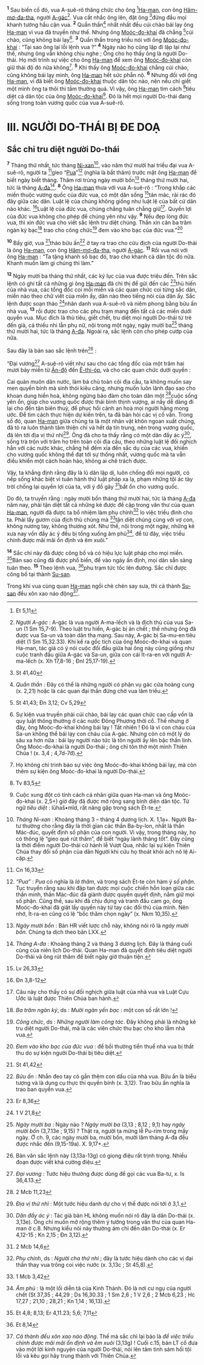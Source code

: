<sup><b>1</b></sup> Sau biến cố đó, vua A-suê-rô thăng chức cho ông [^1@-ac645bb3-7c21-44ff-b7f0-38659294f653][Ha-man](), con ông [Hăm-mơ-đa-tha](), người [A-gác]()[^1-ac645bb3-7c21-44ff-b7f0-38659294f653]. Vua cất nhắc ông lên, đặt ông [^2@-ac645bb3-7c21-44ff-b7f0-38659294f653]đứng đầu mọi khanh tướng hầu cận vua. <sup><b>2</b></sup> Quần thần[^2-ac645bb3-7c21-44ff-b7f0-38659294f653] nhất nhất đều cúi chào bái lạy ông [Ha-man]() vì vua đã truyền như thế. Nhưng ông [Moóc-đo-khai]() đã chẳng [^3@-ac645bb3-7c21-44ff-b7f0-38659294f653]cúi chào, cũng không bái lạy[^3-ac645bb3-7c21-44ff-b7f0-38659294f653]. <sup><b>3</b></sup> Quần thần trong triều nói với ông [Moóc-đo-khai]() : “Tại sao ông lại lỗi lệnh vua ?” <sup><b>4</b></sup> Ngày nào họ cũng lặp đi lặp lại như thế, nhưng ông vẫn không chịu nghe ; Ông cho họ thấy ông là người Do-thái. Họ mới trình sự việc cho ông [Ha-man]() để xem ông [Moóc-đo-khai]() còn giữ thái độ đó nữa không[^4-ac645bb3-7c21-44ff-b7f0-38659294f653]. <sup><b>5</b></sup> Khi thấy ông [Moóc-đo-khai]() chẳng cúi chào, cũng không bái lạy mình, ông [Ha-man]() hết sức phẫn nộ. <sup><b>6</b></sup> Nhưng đối với ông [Ha-man](), vì đã biết ông [Moóc-đo-khai]() thuộc dân tộc nào, nên nếu chỉ giết một mình ông ta thôi thì tầm thường quá. Vì vậy, ông [Ha-man]() tìm cách [^4@-ac645bb3-7c21-44ff-b7f0-38659294f653]tiêu diệt cả dân tộc của ông [Moóc-đo-khai]()[^5-ac645bb3-7c21-44ff-b7f0-38659294f653]. Đó là hết mọi người Do-thái đang sống trong toàn vương quốc của vua A-suê-rô.

# III. NGƯỜI DO-THÁI BỊ ĐE DOẠ

## Sắc chỉ tru diệt người Do-thái
<sup><b>7</b></sup> Tháng thứ nhất, tức tháng [Ni-xan]()[^6-ac645bb3-7c21-44ff-b7f0-38659294f653], vào năm thứ mười hai triều đại vua A-suê-rô, người ta [^5@-ac645bb3-7c21-44ff-b7f0-38659294f653]gieo “[Pua]()”[^7-ac645bb3-7c21-44ff-b7f0-38659294f653] (nghĩa là bắt thăm) trước mặt ông [Ha-man]() để biết ngày biết tháng. Thăm rơi trúng ngày mười bốn[^8-ac645bb3-7c21-44ff-b7f0-38659294f653] tháng thứ mười hai, tức là tháng [A-đa]()[^9-ac645bb3-7c21-44ff-b7f0-38659294f653]. <sup><b>8</b></sup> Ông [Ha-man]() thưa với vua A-suê-rô : “Trong khắp các miền thuộc vương quốc của đức vua, có một dân sống [^6@-ac645bb3-7c21-44ff-b7f0-38659294f653]tản mác, rải rác đó đây giữa các dân. Luật lệ của chúng không giống như luật lệ của bất cứ dân nào khác. [^7@-ac645bb3-7c21-44ff-b7f0-38659294f653]Luật lệ của đức vua, chúng chẳng tuân chẳng giữ[^10-ac645bb3-7c21-44ff-b7f0-38659294f653]. Quyền lợi của đức vua không cho phép để chúng yên như vậy. <sup><b>9</b></sup> Nếu đẹp lòng đức vua, thì xin đức vua cho viết sắc lệnh tru diệt chúng. Thần xin cân ba trăm ngàn ký bạc[^11-ac645bb3-7c21-44ff-b7f0-38659294f653] trao cho công chức[^12-ac645bb3-7c21-44ff-b7f0-38659294f653] đem vào kho bạc của đức vua.”[^13-ac645bb3-7c21-44ff-b7f0-38659294f653]

<sup><b>10</b></sup> Bấy giờ, vua [^8@-ac645bb3-7c21-44ff-b7f0-38659294f653]tháo bửu ấn[^14-ac645bb3-7c21-44ff-b7f0-38659294f653] ở tay ra trao cho cừu địch của người Do-thái là ông [Ha-man](), con ông [Hăm-mơ-đa-tha](), người [A-gác](). <sup><b>11</b></sup> Rồi vua nói với ông [Ha-man]() : “Ta tặng khanh số bạc đó, trao cho khanh cả dân tộc đó nữa. Khanh muốn làm gì chúng thì làm.”

<sup><b>12</b></sup> Ngày mười ba tháng thứ nhất, các ký lục của vua được triệu đến. Trên sắc lệnh có ghi tất cả những gì ông [Ha-man]() đã chỉ thị để gửi đến các [^9@-ac645bb3-7c21-44ff-b7f0-38659294f653]thủ hiến của nhà vua, các tổng đốc coi mỗi miền và các quan chức coi từng sắc dân, miền nào theo chữ viết của miền ấy, dân nào theo tiếng nói của dân ấy. Sắc lệnh được soạn thảo [^10@-ac645bb3-7c21-44ff-b7f0-38659294f653]nhân danh vua A-suê-rô và niêm phong bằng bửu ấn nhà vua, <sup><b>13</b></sup> rồi được trao cho các phu trạm mang đến tất cả các miền dưới quyền vua. Mục đích là thủ tiêu, giết chết, tru diệt mọi người Do-thái từ trẻ đến già, cả thiếu nhi lẫn phụ nữ, nội trong một ngày, ngày mười ba[^15-ac645bb3-7c21-44ff-b7f0-38659294f653] tháng thứ mười hai, tức là tháng [A-đa](). Ngoài ra, sắc lệnh còn cho phép cướp của nữa.

Sau đây là bản sao sắc lệnh trên[^16-ac645bb3-7c21-44ff-b7f0-38659294f653] :

“Đại vương[^17-ac645bb3-7c21-44ff-b7f0-38659294f653] A-suê-rô viết như sau cho các tổng đốc của một trăm hai mươi bảy miền từ [Ấn-độ]() đến [Ê-thi-óp](), và cho các quan chức dưới quyền :

Cai quản muôn dân nước, làm bá chủ toàn cõi địa cầu, ta không muốn say men quyền bính mà sinh thói kiêu căng, nhưng muốn luôn lãnh đạo sao cho khoan dung hiền hoà, không ngừng bảo đảm cho toàn dân một [^11@-ac645bb3-7c21-44ff-b7f0-38659294f653]cuộc sống yên ổn, giúp cho vương quốc được thái bình thịnh vượng, ai nấy dễ dàng đi lại cho đến tận biên thuỳ, để phục hồi cảnh an hoà mọi người hằng mong ước. Để tìm cách thực hiện dự kiến trên, ta đã bàn hỏi các vị cố vấn. Trong số đó, quan [Ha-man]() giữa chúng ta là một nhân vật khôn ngoan xuất chúng, đã tỏ ra luôn thành tâm thiện chí và hết dạ tín trung, nên trong vương quốc, đã lên tới địa vị thứ nhì[^18-ac645bb3-7c21-44ff-b7f0-38659294f653]. Ông đã cho ta thấy rằng có một dân đầy ác ý[^19-ac645bb3-7c21-44ff-b7f0-38659294f653], sống trà trộn với trăm họ trên toàn cõi địa cầu, theo những luật lệ đối nghịch hẳn với các nước khác, chẳng hề đếm xỉa đến sắc dụ của các vua, khiến cho vương quốc không thể đạt tới sự thống nhất, vương quốc mà ta vẫn điều khiển một cách hoàn hảo, không ai chê trách được.

Vậy, ta khẳng định rằng đây là lũ dân lập dị, luôn chống đối mọi người, có nếp sống khác biệt vì tuân hành thứ luật pháp xa lạ, phạm những tội ác tày trời chống lại quyền lợi của ta, với ý đồ gây [^12@-ac645bb3-7c21-44ff-b7f0-38659294f653]bất ổn cho vương quốc.

Do đó, ta truyền rằng : ngày mười bốn tháng thứ mười hai, tức là tháng [A-đa]() năm nay, phải tận diệt tất cả những kẻ được đề cập trong văn thư của quan [Ha-man](), người đã được ta bổ nhiệm làm phụ chính[^20-ac645bb3-7c21-44ff-b7f0-38659294f653] lo việc triều đình cho ta. Phải lấy gươm của địch thù chúng mà [^13@-ac645bb3-7c21-44ff-b7f0-38659294f653]tận diệt chúng cùng với vợ con, không nương tay, không thương xót. Như thế, nội trong một ngày, những kẻ xưa nay vốn đầy ác ý đều bị tống xuống âm phủ[^21-ac645bb3-7c21-44ff-b7f0-38659294f653], để từ đây, việc triều chính được mãi mãi ổn định và êm xuôi.”

<sup><b>14</b></sup> Sắc chỉ này đã được công bố và có hiệu lực luật pháp cho mọi miền. [^14@-ac645bb3-7c21-44ff-b7f0-38659294f653]Bản sao cũng đã được phổ biến, để vào ngày ấn định, mọi dân sẵn sàng tuân theo. <sup><b>15</b></sup> Theo lệnh vua, [^15@-ac645bb3-7c21-44ff-b7f0-38659294f653]phu trạm tức tốc lên đường. Sắc chỉ được công bố tại thành [Su-san]().

Trong khi vua cùng quan [Ha-man]() ngồi chè chén say sưa, thì cả thành [Su-san]() đều xôn xao náo động[^22-ac645bb3-7c21-44ff-b7f0-38659294f653].

[^1-ac645bb3-7c21-44ff-b7f0-38659294f653]: *Người A-gác* : A-gác là vua người A-ma-lếch và là địch thủ của vua Sa-un (1 Sm 15,7-9). Theo luật tru hiến, A-gác bị án chết ; thế nhưng ông đã được vua Sa-un và toàn dân tha mạng. Sau này, A-gác bị Sa-mu-en tiêu diệt (1 Sm 15,32.33). Khi kể ra gốc tích của ông Moóc-đo-khai và quan Ha-man, tác giả có ý nói cuộc đối đầu giữa hai ông này cũng giống như cuộc tranh đấu giữa A-gác và Sa-un, giữa con cái Ít-ra-en với người A-ma-lếch (x. Xh 17,8-16 ; Đnl 25,17-19).
[^2-ac645bb3-7c21-44ff-b7f0-38659294f653]: *Quần thần* : Đây có thể là những người có phận vụ gác cửa hoàng cung (x. 2,21) hoặc là các quan đại thần đứng chờ vua lâm triều.
[^3-ac645bb3-7c21-44ff-b7f0-38659294f653]: Sự kiện vua truyền phải cúi chào, bái lạy các quan chức cao cấp vốn là quy luật thông thường ở các nước Đông Phương thời cổ. Thế nhưng ở đây, ông Moóc-đo-khai không bái lạy ! Tất nhiên ! Đó là vì con cháu của Sa-un không thể bái lạy con cháu của A-gác. Nhưng còn có một lý do sâu xa hơn nữa : bái lạy người nào tức là tôn người ấy lên bậc thần linh. Ông Moóc-đo-khai là người Do-thái ; ông chỉ tôn thờ một mình Thiên Chúa ! (x. 3,4 ; 4,7d-7đ).
[^4-ac645bb3-7c21-44ff-b7f0-38659294f653]: Họ không chỉ trình báo sự việc ông Moóc-đo-khai không bái lạy, mà còn thêm sự kiện ông Moóc-đo-khai là người Do-thái.
[^5-ac645bb3-7c21-44ff-b7f0-38659294f653]: Cuộc xung đột có tính cách cá nhân giữa quan Ha-man và ông Moóc-đo-khai (x. 2,5+) giờ đây đã được mở rộng sang bình diện dân tộc. Từ ngữ *tiêu diệt* : lühaš•mîd, rất năng gặp trong sách Ét-te.
[^6-ac645bb3-7c21-44ff-b7f0-38659294f653]: *Tháng Ni-xan* : Khoảng tháng 3 – tháng 4 dương lịch. X. 1,1a+. Người Ba-tư thường cho rằng đây là thời gian các thần Ba-by-lon, nhất là thần Mác-đúc, quyết định số phận của con người. Vì vậy, trong tháng này, họ có thông lệ “gieo quẻ rút thăm”, để biết “ngày lành tháng tốt”. Đây cũng là thời điểm người Do-thái cử hành lễ Vượt Qua, nhắc lại sự kiện Thiên Chúa thay đổi số phận của dân Người khi cứu họ thoát khỏi ách nô lệ Ai-cập.
[^7-ac645bb3-7c21-44ff-b7f0-38659294f653]: *“Pua”* : *Pua* có nghĩa là *lá thăm*, và trong sách Ét-te còn hàm ý *số phận*. Tục truyền rằng sau khi đập tan được mọi cuộc chiến hỗn loạn giữa các thần minh, thần Mác-đúc đã giành được quyền quyết định, nắm giữ mọi số phận. Cũng thế, sau khi đã chịu đựng và tranh đấu cam go, ông Moóc-đo-khai đã giật lấy quyền này từ tay các đối thủ của mình. Nên nhớ, Ít-ra-en cũng có lệ “bốc thăm chọn ngày” (x. Nkm 10,35).
[^8-ac645bb3-7c21-44ff-b7f0-38659294f653]: *Ngày mười bốn* : Bản HR viết lược chỗ này, không nói rõ là *ngày mười bốn*. Chúng ta dịch theo bản LXX.
[^9-ac645bb3-7c21-44ff-b7f0-38659294f653]: *Tháng A-đa* : Khoảng tháng 2 và tháng 3 dương lịch. Đây là tháng cuối cùng của niên lịch Do-thái. Quan Ha-man đã quyết định tiêu diệt người Do-thái và ông rút thăm để biết ngày giờ thuận tiện.
[^10-ac645bb3-7c21-44ff-b7f0-38659294f653]: Câu này cho thấy có sự đối nghịch giữa luật của nhà vua và Luật Cựu Ước là luật được Thiên Chúa ban hành.
[^11-ac645bb3-7c21-44ff-b7f0-38659294f653]: *Ba trăm ngàn ký*, ds : *Mười ngàn yến bạc* : một con số rất lớn !
[^12-ac645bb3-7c21-44ff-b7f0-38659294f653]: *Công chức*, ds : *Những người làm công tác*. Đây không phải là những kẻ tru diệt người Do-thái, mà là các viên chức thu bạc cho kho lẫm nhà vua.
[^13-ac645bb3-7c21-44ff-b7f0-38659294f653]: *Đem vào kho bạc của đức vua* : để bồi thường tiền thuế nhà vua bị thất thu do sự kiện người Do-thái bị tiêu diệt.
[^14-ac645bb3-7c21-44ff-b7f0-38659294f653]: *Bửu ấn* : Nhẫn đeo tay có gắn thêm con dấu của nhà vua. Bửu ấn là biểu tượng và là dụng cụ thực thi quyền bính (x. 3,12). Trao bửu ấn nghĩa là trao ban quyền vua.
[^15-ac645bb3-7c21-44ff-b7f0-38659294f653]: *Ngày mười ba* : Ngày nào ? *Ngày mười ba* (3,13 ; 8,12 ; 9,1) hay *ngày mười bốn* (3,7.13e ; 9,15) ? Thật ra, người ta mừng lễ Pu-rim trong mấy ngày. Ở ch. 9, các ngày mười ba, mười bốn, mười lăm tháng A-đa đều được nhắc đến (9,15-19a). X. 9,17+.
[^16-ac645bb3-7c21-44ff-b7f0-38659294f653]: Bản văn sắc lệnh này (3,13a-13g) có giọng điệu rất trịnh trọng. Nhiều đoạn được viết khá cường điệu.
[^17-ac645bb3-7c21-44ff-b7f0-38659294f653]: *Đại vương* : Tước hiệu thường được dùng để gọi các vua Ba-tư, x. Is 36,4.13.
[^18-ac645bb3-7c21-44ff-b7f0-38659294f653]: *Địa vị thứ nhì* : Một tước hiệu danh dự cho vị thế được nói tới ở 3,1.
[^19-ac645bb3-7c21-44ff-b7f0-38659294f653]: *Dân đầy ác ý* : Tác giả bản HL không muốn nói rõ đây là dân Do-thái (x. 3,13e). Ông chỉ muốn mở rộng thêm ý tưởng trong văn thư của quan Ha-man ở c.8. Nhưng kiểu nói này thường ám chỉ đến dân Do-thái (x. Er 4,12-15 ; Kn 2,15 ; Đn 3,12).
[^20-ac645bb3-7c21-44ff-b7f0-38659294f653]: *Phụ chính*, ds : *Người cha thứ nhì* ; đây là tước hiệu dành cho các vị đại thần thay vua trông coi việc nước (x. 3,13c ; St 45,8).
[^21-ac645bb3-7c21-44ff-b7f0-38659294f653]: *Âm phủ* : là một lối diễn tả của Kinh Thánh. Đó là nơi cư ngụ của người chết (St 37,35 ; 44,29 ; Ds 16,30.33 ; 1 Sm 2,6 ; 1 V 2,6 ; 2 Mcb 6,23 ; Hc 17,27 ; 21,10 ; 28,21 ; Kn 1,14 ; 16,13).
[^22-ac645bb3-7c21-44ff-b7f0-38659294f653]: *Cả thành đều xôn xao náo động*. Thế mà sắc chỉ lại bảo là *để việc triều chính được mãi mãi ổn định và êm xuôi* (3,13g) ! Cuối c.15, bản LT cổ đưa vào một lời kinh nguyện của người Do-thái, nói lên tâm tình sám hối tội lỗi và kêu gọi hãy trung thành với Thiên Chúa.
[^1@-ac645bb3-7c21-44ff-b7f0-38659294f653]: Et 5,11
[^2@-ac645bb3-7c21-44ff-b7f0-38659294f653]: St 41,40
[^3@-ac645bb3-7c21-44ff-b7f0-38659294f653]: St 41,43; Đn 3,12; Cv 5,29
[^4@-ac645bb3-7c21-44ff-b7f0-38659294f653]: Tv 83,5
[^5@-ac645bb3-7c21-44ff-b7f0-38659294f653]: Cn 16,33
[^6@-ac645bb3-7c21-44ff-b7f0-38659294f653]: Lv 26,33
[^7@-ac645bb3-7c21-44ff-b7f0-38659294f653]: Đn 3,8-12
[^8@-ac645bb3-7c21-44ff-b7f0-38659294f653]: St 41,42
[^9@-ac645bb3-7c21-44ff-b7f0-38659294f653]: Er 8,36
[^10@-ac645bb3-7c21-44ff-b7f0-38659294f653]: 1 V 21,8
[^11@-ac645bb3-7c21-44ff-b7f0-38659294f653]: 2 Mcb 11,23
[^12@-ac645bb3-7c21-44ff-b7f0-38659294f653]: 2 Mcb 14,6
[^13@-ac645bb3-7c21-44ff-b7f0-38659294f653]: 1 Mcb 3,42
[^14@-ac645bb3-7c21-44ff-b7f0-38659294f653]: Et 4,8; 8,13; Er 4,11.23; 5,6; 7,11
[^15@-ac645bb3-7c21-44ff-b7f0-38659294f653]: Et 8,14